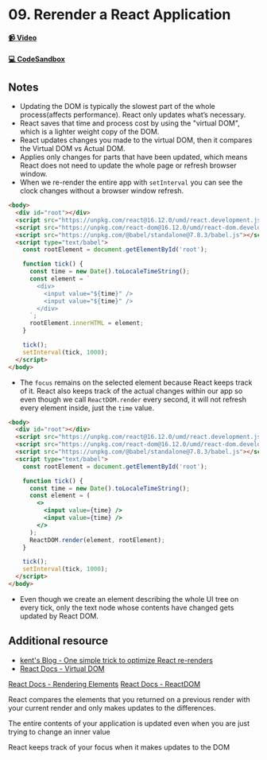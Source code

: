 # 09. Rerender a React Application

#### [📹 Video](https://egghead.io/lessons/react-v2-09-rerender-a-react-application?pl=a-beginners-guide-to-react-v2-6c4d)

#### [💻 CodeSandbox](https://codesandbox.io/s/github/kentcdodds/beginners-guide-to-react/tree/codesandbox/09-re-render?from-embed)

## Notes

- Updating the DOM is typically the slowest part of the whole process(affects performance). React only updates what’s necessary.
- React saves that time and process cost by using the "virtual DOM", which is a lighter weight copy of the DOM.
- React updates changes you made to the virtual DOM, then it compares the Virtual DOM vs Actual DOM.
- Applies only changes for parts that have been updated, which means React does not need to update the whole page or refresh browser window.
- When we re-render the entire app with `setInterval` you can see the clock changes without a browser window refresh.

```html
<body>
  <div id="root"></div>
  <script src="https://unpkg.com/react@16.12.0/umd/react.development.js"></script>
  <script src="https://unpkg.com/react-dom@16.12.0/umd/react-dom.development.js"></script>
  <script src="https://unpkg.com/@babel/standalone@7.8.3/babel.js"></script>
  <script type="text/babel">
    const rootElement = document.getElementById('root');

    function tick() {
      const time = new Date().toLocaleTimeString();
      const element = `
        <div>
          <input value="${time}" />
          <input value="${time}" />
        </div>
      `;
      rootElement.innerHTML = element;
    }

    tick();
    setInterval(tick, 1000);
  </script>
</body>
```

- The `focus` remains on the selected element because React keeps track of it. React also keeps track of the actual changes within our app so even though we call `ReactDOM.render` every second, it will not refresh every element inside, just the `time` value.

```html
<body>
  <div id="root"></div>
  <script src="https://unpkg.com/react@16.12.0/umd/react.development.js"></script>
  <script src="https://unpkg.com/react-dom@16.12.0/umd/react-dom.development.js"></script>
  <script src="https://unpkg.com/@babel/standalone@7.8.3/babel.js"></script>
  <script type="text/babel">
    const rootElement = document.getElementById('root');

    function tick() {
      const time = new Date().toLocaleTimeString();
      const element = (
        <>
          <input value={time} />
          <input value={time} />
        </>
      );
      ReactDOM.render(element, rootElement);
    }

    tick();
    setInterval(tick, 1000);
  </script>
</body>
```

- Even though we create an element describing the whole UI tree on every tick, only the text node whose contents have changed gets updated by React DOM.

## Additional resource

- [kent's Blog - One simple trick to optimize React re-renders](https://kentcdodds.com/blog/optimize-react-re-renders/)
- [React Docs - Virtual DOM](https://reactjs.org/docs/faq-internals.html)

<TimeStamp start="0:05" end="0:08">
  
  [React Docs - Rendering Elements](https://reactjs.org/docs/rendering-elements.html)
  [React Docs - ReactDOM](https://reactjs.org/docs/react-dom.html)
  
</TimeStamp>

<TimeStamp start="0:50" end="1:00">
  
  React compares the elements that you returned on a previous render with your current render and only makes updates to the differences.
  
</TimeStamp>

<TimeStamp start="2:05" end="2:15">
  
  The entire contents of your application is updated even when you are just trying to change an inner value
  
</TimeStamp>

<TimeStamp start="2:35" end="2:45">
  
  React keeps track of your focus when it makes updates to the DOM
  
</TimeStamp>
